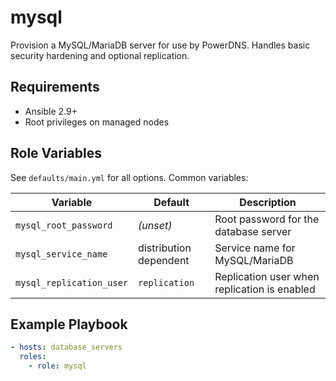 # mysql

Provision a MySQL/MariaDB server for use by PowerDNS. Handles basic security hardening and optional replication.

## Requirements
- Ansible 2.9+
- Root privileges on managed nodes

## Role Variables
See `defaults/main.yml` for all options. Common variables:

| Variable | Default | Description |
|----------|---------|-------------|
| `mysql_root_password` | *(unset)* | Root password for the database server |
| `mysql_service_name` | distribution dependent | Service name for MySQL/MariaDB |
| `mysql_replication_user` | `replication` | Replication user when replication is enabled |

## Example Playbook
```yaml
- hosts: database_servers
  roles:
    - role: mysql
```
